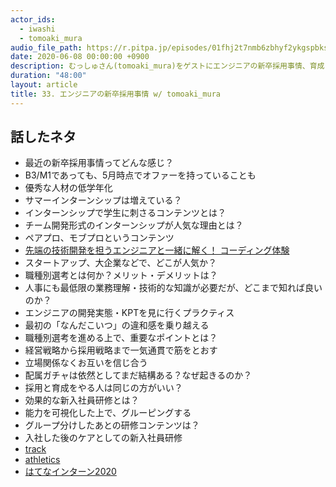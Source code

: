```yaml
---
actor_ids:
  - iwashi
  - tomoaki_mura
audio_file_path: https://r.pitpa.jp/episodes/01fhj2t7nmb6zbhyf2ykgspbks.mp3
date: 2020-06-08 00:00:00 +0900
description: むっしゅさん(tomoaki_mura)をゲストにエンジニアの新卒採用事情、育成について語っていただいたエピソードです。
duration: "48:00"
layout: article
title: 33. エンジニアの新卒採用事情 w/ tomoaki_mura
---
```


## 話したネタ

- 最近の新卒採用事情ってどんな感じ？
- B3/M1であっても、5月時点でオファーを持っていることも
- 優秀な人材の低学年化
- サマーインターンシップは増えている？
- インターンシップで学生に刺さるコンテンツとは？
- チーム開発形式のインターンシップが人気な理由とは？
- ペアプロ、モブプロというコンテンツ
- [先端の技術開発を担うエンジニアと一緒に解く！ コーディング体験](https://athletix.run/events/bFPaKSbCE)
- スタートアップ、大企業などで、どこが人気か？
- 職種別選考とは何か？メリット・デメリットは？
- 人事にも最低限の業務理解・技術的な知識が必要だが、どこまで知れば良いのか？
- エンジニアの開発実態・KPTを見に行くプラクティス
- 最初の「なんだこいつ」の違和感を乗り越える
- 職種別選考を進める上で、重要なポイントとは？
- 経営戦略から採用戦略まで一気通貫で筋をとおす
- 立場関係なくお互いを信じ合う
- 配属ガチャは依然としてまだ結構ある？なぜ起きるのか？
- 採用と育成をやる人は同じの方がいい？
- 効果的な新入社員研修とは？
- 能力を可視化した上で、グルーピングする
- グループ分けしたあとの研修コンテンツは？
- 入社した後のケアとしての新入社員研修
- [track](https://givery.co.jp/services/track/)
- [athletics](https://givery.co.jp/services/athletics/)
- [はてなインターン2020](https://hatenacorp.jp/intern2020)
